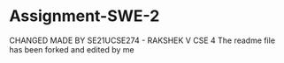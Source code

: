 # Assignment-SWE-2

CHANGED MADE BY SE21UCSE274 - RAKSHEK V CSE 4
The readme file has been forked and edited by me
